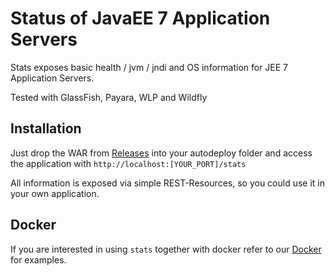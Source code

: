 # Status of JavaEE 7 Application Servers
Stats exposes basic health / jvm / jndi and OS information for JEE 7 Application Servers.

Tested with GlassFish, Payara, WLP and Wildfly

## Installation
Just drop the WAR from [Releases](https://github.com/smaject/stats/releases/) into your autodeploy folder and access the application with `http://localhost:[YOUR_PORT]/stats`

All information is exposed via simple REST-Resources, so you could use it in your own application.

## Docker
If you are interested in using `stats` together with docker refer to our [Docker](https://github.com/smaject/docker) for examples.